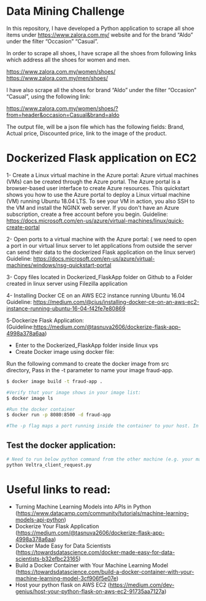 # Data Mining Challenge
In this repository, I have developed a Python application to scrape all shoe items under https://www.zalora.com.my/ 
website and for the brand “Aldo” under the filter “Occasion” “Casual”.


In order to scrape all shoes, I have scrape all the shoes from following links which address all the shoes for women and men.

https://www.zalora.com.my/women/shoes/
https://www.zalora.com.my/men/shoes/

I have also scrape all the shoes for brand “Aldo” under the filter “Occasion” “Casual”, using the following link:

https://www.zalora.com.my/women/shoes/?from=header&occasion=Casual&brand=aldo

The output file, will be a json file which has the following fields:
Brand, Actual price, Discounted price, link to the image of the product.


# Dockerized Flask application on EC2
1- Create a Linux virtual machine in the Azure portal:
Azure virtual machines (VMs) can be created through the Azure portal. The Azure portal is a browser-based user interface to create Azure resources. This quickstart shows you how to use the Azure portal to deploy a Linux virtual machine (VM) running Ubuntu 18.04 LTS. To see your VM in action, you also SSH to the VM and install the NGINX web server.
If you don't have an Azure subscription, create a free account before you begin.
Guideline:
https://docs.microsoft.com/en-us/azure/virtual-machines/linux/quick-create-portal

2- Open ports to a virtual machine with the Azure portal:
( we need to open a port in our virtual linux server to let applications from outside the server can send their data to the dockerized Flask application on the linux server)
Guideline:
https://docs.microsoft.com/en-us/azure/virtual-machines/windows/nsg-quickstart-portal

3- Copy files located in Dockerized_FlaskApp folder on Github to a Folder created in linux server using Filezilla application

4- Installing Docker CE on an AWS EC2 instance running Ubuntu 16.04
Guideline:
https://medium.com/@cjus/installing-docker-ce-on-an-aws-ec2-instance-running-ubuntu-16-04-f42fe7e80869

5-Dockerize Flask Application:
(Guideline:https://medium.com/@tasnuva2606/dockerize-flask-app-4998a378a6aa)
 - Enter to the Dockerized_FlaskApp folder inside linux vps
 - Create Docker image using docker file:

 Run the following command to create the docker image from src directory, Pass in the -t parameter to name your image fraud-app.
 ```bash
$ docker image build -t fraud-app .

#Verify that your image shows in your image list:
$ docker image ls

#Run the docker container
$ docker run -p 8080:8500 -d fraud-app

#The -p flag maps a port running inside the container to your host. In this case, we're mapping the Python app running on port 8500 inside the container to port 8080 on your host.(here, host is EC2 vps, and port 8080 has been opened based on step2)
```
## Test the docker application:
```python
# Need to run below python command from the other machine (e.g. your mac or windows which has python already installed)
python Veltra_client_request.py
```
# Useful links to read:
* Turning Machine Learning Models into APIs in Python 
(https://www.datacamp.com/community/tutorials/machine-learning-models-api-python)
* Dockerize Your Flask Application
(https://medium.com/@tasnuva2606/dockerize-flask-app-4998a378a6aa)
* Docker Made Easy for Data Scientists
(https://towardsdatascience.com/docker-made-easy-for-data-scientists-b32efbc23165)
* Build a Docker Container with Your Machine Learning Model
(https://towardsdatascience.com/build-a-docker-container-with-your-machine-learning-model-3cf906f5e07e)
* Host your python flask on AWS EC2
(https://medium.com/dev-genius/host-your-python-flask-on-aws-ec2-91735aa7127a)
